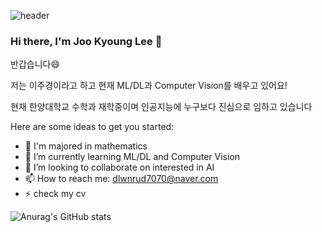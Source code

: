 
![header](https://capsule-render.vercel.app/api?type=wave&color=auto&height=300&section=header&text=Welcome%20JK&fontSize=90)


### Hi there, I'm Joo Kyoung Lee 👋
 반갑습니다😄
 
저는 이주경이라고 하고 현재 ML/DL과 Computer Vision를 배우고 있어요!

현재 한양대학교 수학과 재학중이며 인공지능에 누구보다 진심으로 임하고 있습니다

Here are some ideas to get you started:

- 🔭 I'm majored in mathematics
- 🌱 I’m currently learning ML/DL and Computer Vision
- 👯 I’m looking to collaborate on interested in AI
- 📫 How to reach me: dlwnrud7070@naver.com
- ⚡ check my cv



![Anurag's GitHub stats](https://github-readme-stats.vercel.app/api?username=jk56789&show_icons=true&theme=radical)







[googlelink]: https://google.com "Go google"

